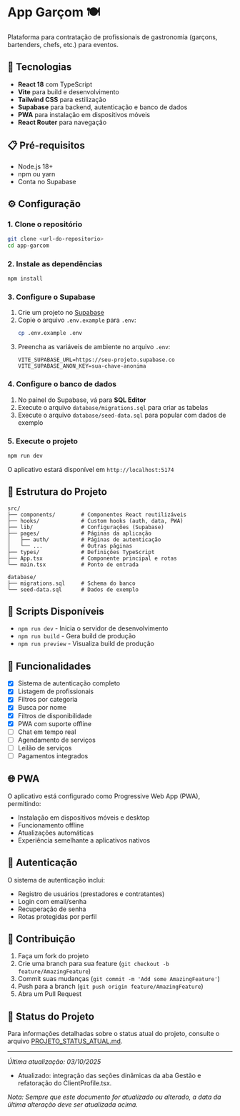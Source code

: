 # App Garçom 🍽️

Plataforma para contratação de profissionais de gastronomia (garçons, bartenders, chefs, etc.) para eventos.

## 🚀 Tecnologias

- **React 18** com TypeScript
- **Vite** para build e desenvolvimento
- **Tailwind CSS** para estilização
- **Supabase** para backend, autenticação e banco de dados
- **PWA** para instalação em dispositivos móveis
- **React Router** para navegação

## 📋 Pré-requisitos

- Node.js 18+ 
- npm ou yarn
- Conta no Supabase

## ⚙️ Configuração

### 1. Clone o repositório
```bash
git clone <url-do-repositorio>
cd app-garcom
```

### 2. Instale as dependências
```bash
npm install
```

### 3. Configure o Supabase

1. Crie um projeto no [Supabase](https://supabase.com)
2. Copie o arquivo `.env.example` para `.env`:
   ```bash
   cp .env.example .env
   ```
3. Preencha as variáveis de ambiente no arquivo `.env`:
   ```env
   VITE_SUPABASE_URL=https://seu-projeto.supabase.co
   VITE_SUPABASE_ANON_KEY=sua-chave-anonima
   ```

### 4. Configure o banco de dados

1. No painel do Supabase, vá para **SQL Editor**
2. Execute o arquivo `database/migrations.sql` para criar as tabelas
3. Execute o arquivo `database/seed-data.sql` para popular com dados de exemplo

### 5. Execute o projeto
```bash
npm run dev
```

O aplicativo estará disponível em `http://localhost:5174`

## 📁 Estrutura do Projeto

```
src/
├── components/        # Componentes React reutilizáveis
├── hooks/             # Custom hooks (auth, data, PWA)
├── lib/               # Configurações (Supabase)
├── pages/             # Páginas da aplicação
│   ├── auth/          # Páginas de autenticação
│   └── ...            # Outras páginas
├── types/             # Definições TypeScript
├── App.tsx            # Componente principal e rotas
└── main.tsx           # Ponto de entrada

database/
├── migrations.sql     # Schema do banco
└── seed-data.sql      # Dados de exemplo
```

## 🔧 Scripts Disponíveis

- `npm run dev` - Inicia o servidor de desenvolvimento
- `npm run build` - Gera build de produção
- `npm run preview` - Visualiza build de produção

## 📱 Funcionalidades

- [x] Sistema de autenticação completo
- [x] Listagem de profissionais
- [x] Filtros por categoria
- [x] Busca por nome
- [x] Filtros de disponibilidade
- [x] PWA com suporte offline
- [ ] Chat em tempo real
- [ ] Agendamento de serviços
- [ ] Leilão de serviços
- [ ] Pagamentos integrados

## 🌐 PWA

O aplicativo está configurado como Progressive Web App (PWA), permitindo:

- Instalação em dispositivos móveis e desktop
- Funcionamento offline
- Atualizações automáticas
- Experiência semelhante a aplicativos nativos

## 🔐 Autenticação

O sistema de autenticação inclui:

- Registro de usuários (prestadores e contratantes)
- Login com email/senha
- Recuperação de senha
- Rotas protegidas por perfil

## 🤝 Contribuição

1. Faça um fork do projeto
2. Crie uma branch para sua feature (`git checkout -b feature/AmazingFeature`)
3. Commit suas mudanças (`git commit -m 'Add some AmazingFeature'`)
4. Push para a branch (`git push origin feature/AmazingFeature`)
5. Abra um Pull Request

## 📄 Status do Projeto

Para informações detalhadas sobre o status atual do projeto, consulte o arquivo [PROJETO_STATUS_ATUAL.md](./PROJETO_STATUS_ATUAL.md).

---

 *Última atualização: 03/10/2025*

 - Atualizado: integração das seções dinâmicas da aba Gestão e refatoração do ClientProfile.tsx.

*Nota: Sempre que este documento for atualizado ou alterado, a data da última alteração deve ser atualizada acima.*
